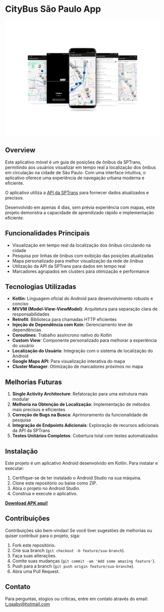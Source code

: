 # CityBus São Paulo App

![mockup_app.png](mockup_app.png)

## Overview

Este aplicativo móvel é um guia de posições de ônibus da SPTrans, permitindo aos usuários visualizar em tempo real a localização dos ônibus em circulação na cidade de São Paulo. Com uma interface intuitiva, o aplicativo oferece uma experiência de navegação urbana moderna e eficiente.

O aplicativo utiliza a [API da SPTrans](https://www.sptrans.com.br/desenvolvedores/api-do-olho-vivo-guia-de-referencia/documentacao-api/) para fornecer dados atualizados e precisos.

Desenvolvido em apenas 4 dias, sem prévia experiência com mapas, este projeto demonstra a capacidade de aprendizado rápido e implementação eficiente.

## Funcionalidades Principais

- Visualização em tempo real da localização dos ônibus circulando na cidade
- Pesquisa por linhas de ônibus com exibição das posições atualizadas
- Mapa personalizado para melhor visualização da rede de ônibus
- Utilização da API da SPTrans para dados em tempo real
- Marcadores agrupados em clusters para otimização e performance

## Tecnologias Utilizadas

- **Kotlin**: Linguagem oficial do Android para desenvolvimento robusto e conciso
- **MVVM (Model-View-ViewModel)**: Arquitetura para separação clara de responsabilidades
- **Retrofit**: Biblioteca para chamadas HTTP eficientes
- **Injeção de Dependência com Koin**: Gerenciamento leve de dependências
- **Coroutines**: Trabalho assíncrono nativo do Kotlin
- **Custom View**: Componente personalizado para melhorar a experiência do usuário
- **Localização do Usuário**: Integração com o sistema de localização do Android
- **Google Maps API**: Para visualização interativa do mapa
- **Cluster Manager**: Otimização de marcadores próximos no mapa

## Melhorias Futuras

1. **Single Activity Architecture**: Refatoração para uma estrutura mais modular
2. **Melhoria na Obtenção de Localização**: Implementação de métodos mais precisos e eficientes
3. **Correção de Bugs na Busca**: Aprimoramento da funcionalidade de pesquisa
4. **Integração de Endpoints Adicionais**: Exploração de recursos adicionais da API da SPTrans
5. **Testes Unitários Completos**: Cobertura total com testes automatizados

## Instalação

Este projeto é um aplicativo Android desenvolvido em Kotlin. Para instalar e executar:

1. Certifique-se de ter instalado o Android Studio na sua máquina.
2. Clone este repositório ou baixe como ZIP.
3. Abra o projeto no Android Studio.
5. Construa e execute o aplicativo.

**[Download APK aqui!](https://drive.google.com/file/d/14bzGYQxtH45mMVS_IVRu98M4GwPTg1wq/view?usp=sharing)**

## Contribuições

Contribuições são bem-vindas! Se você tiver sugestões de melhorias ou quiser contribuir para o projeto, siga:

1. Fork este repositório.
2. Crie sua branch (`git checkout -b feature/sua-branch`).
3. Faça suas alterações.
4. Comite suas mudanças (`git commit -am 'Add some amazing feature'`).
5. Push para a branch (`git push origin feature/sua-branche`).
6. Abra uma Pull Request.

## Contato

Para perguntas, elogios ou críticas, entre em contato através do email: t_gaaby@hotmail.com
